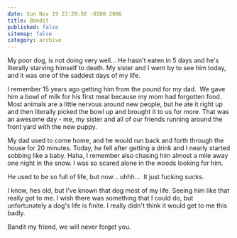 ```yaml
---
date: Sun Nov 19 23:29:58 -0500 2006
title: Bandit
published: false
sitemap: false
category: archive
---
```


My poor dog, is not doing very well... He hasn't eaten in 5 days and he's
literally starving himself to death. My sister and I went by to see him today,
and it was one of the saddest days of my life.

I remember 15 years ago getting him from the pound for my dad.  We gave him a
bowl of milk for his first meal because my mom had forgotten food. Most
animals are a little nervous around new people, but he ate it right up and
then literally picked the bowl up and brought it to us for more. That was an
awesome day - me, my sister and all of our friends running around the front
yard with the new puppy.

My dad used to come home, and he would run back and forth through the house
for 20 minutes. Today, he fell after getting a drink and I nearly started
sobbing like a baby. Haha, I remember also chasing him almost a mile away one
night in the snow. I was so scared alone in the woods looking for him.

He used to be so full of life, but now... uhhh...  It just fucking sucks.

I know, hes old, but I've known that dog most of my life. Seeing him like that
really got to me. I wish there was something that I could do, but
unfortunately a dog's life is finite. I really didn't think it would get to me
this badly.

Bandit my friend, we will never forget you.
